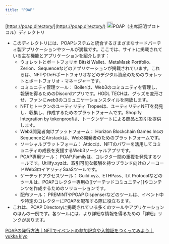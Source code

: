 ```yaml
---
title: "POAP"
---
```


[https://poap.directory/](https://poap.directory/)
<img src='https://scrapbox.io/api/pages/nishio/GPT-4/icon' alt='GPT-4.icon' height="19.5"/>POAP（出席証明プロトコル）ディレクトリ
- このディレクトリには、POAPシステムと統合するさまざまなサードパーティ製アプリケーションやツールが満載です。ここでは、サイトに掲載されている主な機能とアプリケーションを紹介します：
    - ウォレットとポートフォリオ Bitski Wallet、MetaMask Portfolio、Zerion、Sequenceなどのアプリケーションが掲載されています。これらは、NFTやDeFiポートフォリオなどのデジタル資産のためのウォレットとポートフォリオ・マネージャーです。
    - コミュニティ管理ツール： Boilerは、Web3のコミュニティを管理し、報酬を得るためのDiscordアプリです。HODL TECHは、グッズを変形させ、ファンにweb3のコミュニケーションスタイルを開放します。
    - NFTとトークンのユーティリティ Tropeeは、ユーティリティNFTを発見し、収集し、作成するためのプラットフォームです。Shopify Integration by tokenproofは、トークンゲートによる商品と割引を提供します。
    - Web3開発者向けプラットフォーム： Horizon Blockchain Games IncのSequenceとAirstackは、Web3開発者のためのプラットフォームです。
    - ソーシャルプラットフォーム： Atticcは、NFTのパワーを活用してコミュニティの成長を支援するWeb3ソーシャルアプリです。
    - POAP専用ツール： POAP.Familyは、コレクター間の重複を発見するツールです。Utilify.xyzは、取引可能な報酬を持つブランド向けのノーコードWeb3ロイヤリティSaaSツールです。
    - ゲーテッドアクセスツール： Guild.xyz、ETHPass、Lit Protocolなどのツールは、POAPコレクター専用の[[ゲーテッドコミュニティ]]やコンテンツを作成するためのソリューションです。
    - 配布ツール： PREMINTやPOAP Dispenserなどのツールは、イベント中や特定のコレクターにPOAPを配布する際に役立ちます。
- これは、POAP Directoryに掲載されている多くのツールやアプリケーションのほんの一例です。各ツールには、より詳細な情報を得るための「詳細」リンクがあります。

[POAPの発行方法｜NFTでイベントの参加記念や入館証をつくってみよう｜yukka kiyo](https://note.com/yukkakiyo/n/na04a92e2908e)

